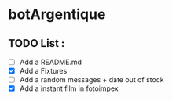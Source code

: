 # botArgentique

## TODO List :
- [ ] Add a README.md
- [X] Add a Fixtures
- [ ] Add a random messages + date out of stock
- [X] Add a instant film in fotoimpex